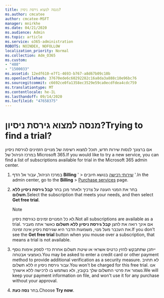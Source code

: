 ```yaml
---
title: מנסה למצוא גירסת ניסיון?
ms.author: cmcatee
author: cmcatee-MSFT
manager: mnirkhe
ms.date: 04/21/2020
ms.audience: Admin
ms.topic: article
ms.service: o365-administration
ROBOTS: NOINDEX, NOFOLLOW
localization_priority: Normal
ms.collection: Adm_O365
ms.custom:
- "488"
- "1500033"
ms.assetid: 12edf610-e7f1-4693-b767-a8d67b09c10b
ms.openlocfilehash: 37670ede6c60292282c16a8da3a888c10e96bc76
ms.sourcegitcommit: c6692ce0fa1358ec3529e59ca0ecdfdea4cdc759
ms.translationtype: MT
ms.contentlocale: he-IL
ms.lasthandoff: 09/14/2020
ms.locfileid: "47658375"
---
```

# <a name="trying-to-find-a-trial"></a><span data-ttu-id="28312-102">מנסה למצוא גירסת ניסיון?</span><span class="sxs-lookup"><span data-stu-id="28312-102">Trying to find a trial?</span></span>

<span data-ttu-id="28312-103">אם ברצונך לנסות שירות חדש, תוכל למצוא רשימה של מנויים הזמינים לגירסת ניסיון במרכז הניהול של Microsoft 365.</span><span class="sxs-lookup"><span data-stu-id="28312-103">If you would like to try a new service, you can find a list of subscriptions available for trial in the Microsoft 365 admin center.</span></span>
  
1. <span data-ttu-id="28312-104">במרכז הניהול, עבור אל הדף **Billing** ' \> [שירותי רכישה](https://go.microsoft.com/fwlink/p/?linkid=868433) בנושא חיובים '.</span><span class="sxs-lookup"><span data-stu-id="28312-104">In the admin center, go to the **Billing** \> [Purchase services](https://go.microsoft.com/fwlink/p/?linkid=868433) page.</span></span>

2. <span data-ttu-id="28312-105">בחר את המנוי העונה על צרכיך ולאחר מכן בחר  **קבל גירסת ניסיון ללא תשלום**.</span><span class="sxs-lookup"><span data-stu-id="28312-105">Select the subscription that meets your needs, and then select  **Get free trial**.</span></span>

    > [!NOTE]
    > <span data-ttu-id="28312-106">לא כל המנויים זמינים כגירסת ניסיון.</span><span class="sxs-lookup"><span data-stu-id="28312-106">Not all subscriptions are available as a trial.</span></span> <span data-ttu-id="28312-107">אם אינך רואה את לחצן **קבל גירסת ניסיון ללא תשלום** כאשר אתה מעביר את העכבר מעל מנוי, משמעות הדבר היא שגירסת ניסיון אינה זמינה.</span><span class="sxs-lookup"><span data-stu-id="28312-107">If you don't see the **Get free trial** button when you mouse over a subscription, that means a trial is not available.</span></span>
  
3. <span data-ttu-id="28312-108">ייתכן שתתבקש להזין כרטיס אשראי או שיטת תשלום אחרת כדי לספק אימות נוסף כאמצעי אבטחה.</span><span class="sxs-lookup"><span data-stu-id="28312-108">You may be asked to enter a credit card or other payment method to provide additional verification as a security measure.</span></span> <span data-ttu-id="28312-109">לא תחויב עבור גירסת ניסיון זו ללא תשלום.</span><span class="sxs-lookup"><span data-stu-id="28312-109">You won't be charged for this free trial.</span></span> <span data-ttu-id="28312-110">אנו נשמור את פרטי התשלום שלך בקובץ, ולא נשתמש בו לרכישה ללא אישורך.</span><span class="sxs-lookup"><span data-stu-id="28312-110">We will keep your payment information on file, and won't use it for any purchase without your approval.</span></span>

4. <span data-ttu-id="28312-111">בחר **נסה כעת**.</span><span class="sxs-lookup"><span data-stu-id="28312-111">Choose **Try now**.</span></span>